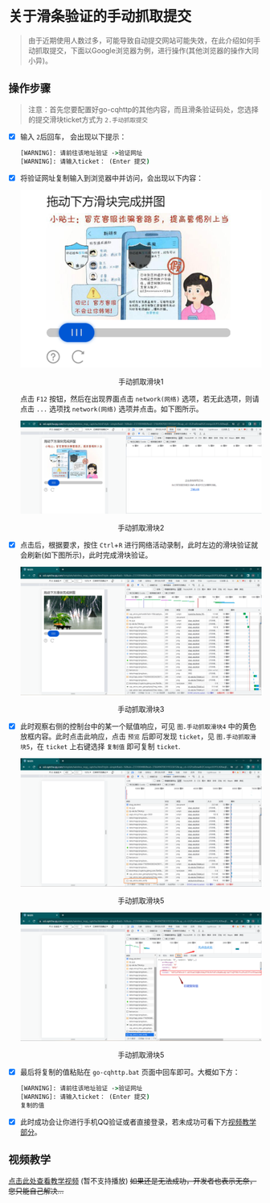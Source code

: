# 关于滑条验证的手动抓取提交

> 由于近期使用人数过多，可能导致自动提交网站可能失效，在此介绍如何手动抓取提交，下面以Google浏览器为例，进行操作(其他浏览器的操作大同小异)。

## 操作步骤

> 注意：首先您要配置好go-cqhttp的其他内容，而且滑条验证码处，您选择的提交滑块ticket方式为 `2.手动抓取提交`

- [x] 输入 `2`后回车， 会出现以下提示：
	```cmd
	[WARNING]: 请前往该地址验证 ->验证网址
	[WARNING]: 请输入ticket： (Enter 提交) 
	```

- [x] 将验证网址复制输入到浏览器中并访问，会出现以下内容：
	<p align="center">
        <img src="../../img/little-Python-software/手动抓取滑块1.png" alt="手动抓取滑块1">
        <p align="center">
          <span>手动抓取滑块1</span>
        </p>
    </p>

    点击 `F12` 按钮，然后在出现界面点击 `network(网络)` 选项，若无此选项，则请点击 `...` 选项找 `network(网络)` 选项并点击。如下图所示。
    <p align="center">
        <img src="../../img/little-Python-software/手动抓取滑块2.png" alt="手动抓取滑块2">
        <p align="center">
          <span>手动抓取滑块2</span>
        </p>
    </p> 

- [x] 点击后，根据要求，按住 `Ctrl`+`R` 进行网络活动录制，此时左边的滑块验证就会刷新(如下图所示)，此时完成滑块验证。
	<p align="center">
        <img src="../../img/little-Python-software/手动抓取滑块3.png" alt="手动抓取滑块3">
        <p align="center">
          <span>手动抓取滑块3</span>
        </p>
    </p> 

- [x] 此时观察右侧的控制台中的某一个赋值响应，可见 `图.手动抓取滑块4` 中的黄色放框内容。此时点击此响应，点击 `预览` 后即可发现 `ticket`，见 `图.手动抓取滑块5`，在 `ticket` 上右键选择 `复制值` 即可复制 `ticket`.
	<p align="center">
        <img src="../../img/little-Python-software/手动抓取滑块4.png" alt="手动抓取滑块4">
        <p align="center">
          <span>手动抓取滑块5</span>
        </p>
    </p>
    <p align="center">
        <img src="../../img/little-Python-software/手动抓取滑块5.png" alt="手动抓取滑块5">
        <p align="center">
          <span>手动抓取滑块5</span>
        </p>
    </p>

- [x] 最后将复制的值粘贴在 `go-cqhttp.bat` 页面中回车即可。大概如下方：
	```cmd
	[WARNING]: 请前往该地址验证 ->验证网址
	[WARNING]: 请输入ticket： (Enter 提交)
	复制的值 
	```

- [x] 此时成功会让你进行手机QQ验证或者直接登录，若未成功可看下方<a href="#video">视频教学部分</a>。

## 视频教学

[点击此处查看教学视频]("../../img/little-Python-software/手动抓取滑块视频教学.mp4")
(暂不支持播放)
~~如果还是无法成功，开发者也表示无奈，您只能自己解决...~~
